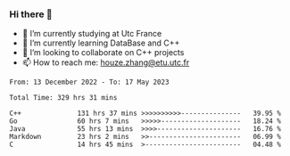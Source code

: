 ### Hi there 👋
- 🔭 I’m currently studying at Utc France
- 🌱 I’m currently learning DataBase and C++
- 👯 I’m looking to collaborate on C++ projects
- 📫 How to reach me: houze.zhang@etu.utc.fr

<!--START_SECTION:waka-->

```text
From: 13 December 2022 - To: 17 May 2023

Total Time: 329 hrs 31 mins

C++              131 hrs 37 mins >>>>>>>>>>---------------   39.95 %
Go               60 hrs 7 mins   >>>>>--------------------   18.24 %
Java             55 hrs 13 mins  >>>>---------------------   16.76 %
Markdown         23 hrs 2 mins   >>-----------------------   06.99 %
C                14 hrs 45 mins  >------------------------   04.48 %
```

<!--END_SECTION:waka-->
